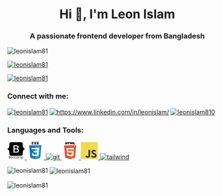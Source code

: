 <h1 align="center">Hi 👋, I'm Leon Islam</h1>
<h3 align="center">A passionate frontend developer from Bangladesh</h3>

<p align="left"> <img src="https://komarev.com/ghpvc/?username=leonislam81&label=Profile%20views&color=0e75b6&style=flat" alt="leonislam81" /> </p>

<p align="left"> <a href="https://github.com/ryo-ma/github-profile-trophy"><img src="https://github-profile-trophy.vercel.app/?username=leonislam81" alt="leonislam81" /></a> </p>

<p align="left"> <a href="https://twitter.com/leonislam81" target="blank"><img src="https://img.shields.io/twitter/follow/leonislam81?logo=twitter&style=for-the-badge" alt="leonislam81" /></a> </p>

<h3 align="left">Connect with me:</h3>
<p align="left">
<a href="https://twitter.com/leonislam81" target="blank"><img align="center" src="https://raw.githubusercontent.com/rahuldkjain/github-profile-readme-generator/master/src/images/icons/Social/twitter.svg" alt="leonislam81" height="30" width="40" /></a>
<a href="https://linkedin.com/in/https://www.linkedin.com/in/leonislam/" target="blank"><img align="center" src="https://raw.githubusercontent.com/rahuldkjain/github-profile-readme-generator/master/src/images/icons/Social/linked-in-alt.svg" alt="https://www.linkedin.com/in/leonislam/" height="30" width="40" /></a>
<a href="https://fb.com/leonislam810" target="blank"><img align="center" src="https://raw.githubusercontent.com/rahuldkjain/github-profile-readme-generator/master/src/images/icons/Social/facebook.svg" alt="leonislam810" height="30" width="40" /></a>
</p>

<h3 align="left">Languages and Tools:</h3>
<p align="left"> <a href="https://getbootstrap.com" target="_blank" rel="noreferrer"> <img src="https://raw.githubusercontent.com/devicons/devicon/master/icons/bootstrap/bootstrap-plain-wordmark.svg" alt="bootstrap" width="40" height="40"/> </a> <a href="https://www.w3schools.com/css/" target="_blank" rel="noreferrer"> <img src="https://raw.githubusercontent.com/devicons/devicon/master/icons/css3/css3-original-wordmark.svg" alt="css3" width="40" height="40"/> </a> <a href="https://git-scm.com/" target="_blank" rel="noreferrer"> <img src="https://www.vectorlogo.zone/logos/git-scm/git-scm-icon.svg" alt="git" width="40" height="40"/> </a> <a href="https://www.w3.org/html/" target="_blank" rel="noreferrer"> <img src="https://raw.githubusercontent.com/devicons/devicon/master/icons/html5/html5-original-wordmark.svg" alt="html5" width="40" height="40"/> </a> <a href="https://developer.mozilla.org/en-US/docs/Web/JavaScript" target="_blank" rel="noreferrer"> <img src="https://raw.githubusercontent.com/devicons/devicon/master/icons/javascript/javascript-original.svg" alt="javascript" width="40" height="40"/> </a> <a href="https://tailwindcss.com/" target="_blank" rel="noreferrer"> <img src="https://www.vectorlogo.zone/logos/tailwindcss/tailwindcss-icon.svg" alt="tailwind" width="40" height="40"/> </a> </p>

<p><img align="left" src="https://github-readme-stats.vercel.app/api/top-langs?username=leonislam81&show_icons=true&locale=en&layout=compact" alt="leonislam81" /></p>

<p>&nbsp;<img align="center" src="https://github-readme-stats.vercel.app/api?username=leonislam81&show_icons=true&locale=en" alt="leonislam81" /></p>

<p><img align="center" src="https://github-readme-streak-stats.herokuapp.com/?user=leonislam81&" alt="leonislam81" /></p>
